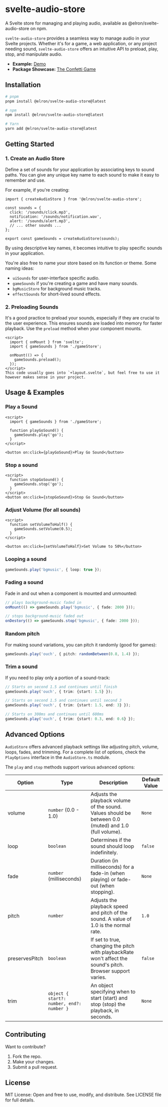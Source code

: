 # svelte-audio-store

A Svelte store for managing and playing audio, available as @elron/svelte-audio-store on npm.

`svelte-audio-store` provides a seamless way to manage audio in your Svelte projects. Whether it's for a game, a web application, or any project needing sound, `svelte-audio-store` offers an intuitive API to preload, play, stop, and manipulate audio.


- **Example:** [Demo](https://svelte-audio-store.netlify.app/)
- **Package Showcase:** [The Confetti Game](https://svelte-audio-store.netlify.app/) 

## Installation

```bash
# pnpm
pnpm install @elron/svelte-audio-store@latest

# npm
npm install @elron/svelte-audio-store@latest

# Yarn
yarn add @elron/svelte-audio-store@latest
```

## Getting Started

### 1. Create an Audio Store

Define a set of sounds for your application by associating keys to sound paths. You can give any unique key name to each sound to make it easy to remember and use.

For example, if you're creating:

```svelte
import { createAudioStore } from '@elron/svelte-audio-store';

const sounds = {
  click: '/sounds/click.mp3',
  notification: '/sounds/notification.wav',
  alert: '/sounds/alert.mp3',
  // ... other sounds ...
};

export const gameSounds = createAudioStore(sounds);
```

By using descriptive key names, it becomes intuitive to play specific sounds in your application.

You're also free to name your store based on its function or theme. Some naming ideas:

- `uiSounds` for user-interface specific audio.
- `gameSounds` if you're creating a game and have many sounds.
- `bgMusicStore` for background music tracks.
- `effectSounds` for short-lived sound effects.

### 2. Preloading Sounds
It's a good practice to preload your sounds, especially if they are crucial to the user experience. This ensures sounds are loaded into memory for faster playback. Use the `preload` method when your component mounts.

```svelte
<script>
  import { onMount } from 'svelte';
  import { gameSounds } from './gameStore';

  onMount(() => {
    gameSounds.preload();
  });
</script>
This code usually goes into `+layout.svelte`, but feel free to use it however makes sense in your project.
```

## Usage & Examples

### Play a Sound

```svelte
<script>
  import { gameSounds } from './gameStore';

  function playGoSound() {
    gameSounds.play('go');
  }
</script>

<button on:click={playGoSound}>Play Go Sound</button>
```

### Stop a sound
```svelte
<script>
  function stopGoSound() {
    gameSounds.stop('go');
  }
</script>
<button on:click={stopGoSound}>Stop Go Sound</button>
```

### Adjust Volume (for all sounds)
```svelte
<script>
  function setVolumeToHalf() {
    gameSounds.setVolume(0.5);
  }
</script>

<button on:click={setVolumeToHalf}>Set Volume to 50%</button>
```

### Looping a sound
```ts
gameSounds.play('bgmusic', { loop: true });
```

### Fading a sound

Fade in and out when a component is mounted and unmounted:
```ts
// plays background-music faded in
onMount(() => gameSounds.play('bgmusic', { fade: 2000 }));

// stops background-music faded out
onDestory(() => gameSounds.stop('bgmusic', { fade: 2000 }));
```

### Random pitch
For making sound variations, you can pitch it randomly (good for games):
```ts
gameSounds.play('ouch', { pitch: randomBetween(0.8, 1.4) });
```

### Trim a sound
If you need to play only a portion of a sound-track:
```ts
// Starts on second 1.5 and continues until finish
gameSounds.play('ouch', { trim: {start: 1.5} });

// Starts on second 1.5 and continues until second 3
gameSounds.play('ouch', { trim: {start: 1.5, end: 3} });

// Starts on 300ms and continues until 600ms
gameSounds.play('ouch', { trim: {start: 0.3, end: 0.6} });
```

## Advanced Options
`AudioStore` offers advanced playback settings like adjusting pitch, volume, loops, fades, and trimming. For a complete list of options, check the `PlayOptions` interface in the `AudioStore.ts` module.

The `play` and `stop` methods support various advanced options:


| Option	| Type | Description	| Default Value | 
|---|---|---|---|
| volume	|`number` (0.0 - 1.0)	| Adjusts the playback volume of the sound. Values should be between 0.0 (muted) and 1.0 (full volume).	| `None` | 
| loop	| `boolean` |Determines if the sound should loop indefinitely.	| `false` | 
| fade	| `number` (milliseconds) 	| Duration (in milliseconds) for a fade-in (when playing) or fade-out (when stopping).	| `None` | 
| pitch	|  `number` | Adjusts the playback speed and pitch of the sound. A value of 1.0 is the normal rate.	| `1.0` | 
| preservesPitch |`boolean`	| If set to true, changing the pitch with playbackRate won't affect the sound's pitch. Browser support varies.	| `false` | 
| trim	| `object { start?: number, end?: number }` | An object specifying when to start (start) and stop (stop) the playback, in seconds.	| `None` | 



## Contributing
Want to contribute?

1. Fork the repo.
2. Make your changes.
3. Submit a pull request.

## License
MIT License: Open and free to use, modify, and distribute. See LICENSE file for full details.